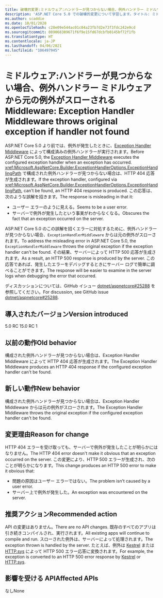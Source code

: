 ```yaml
---
title: 破壊的変更:ミドルウェア:ハンドラーが見つからない場合、例外ハンドラー ミドルウェアから元の例外がスローされる
description: 'ASP.NET Core 5.0 での破壊的変更について学習します。タイトル: ミドルウェア:ハンドラーが見つからない場合、例外ハンドラー ミドルウェアから元の例外がスローされる'
ms.author: scaddie
ms.date: 10/01/2020
ms.openlocfilehash: c28e09e544ac01c04a23fb7d2e73f3fdc242e9cd
ms.sourcegitcommit: 089068389671f6f9e15fd67dcbfb0145bf72f1fb
ms.translationtype: HT
ms.contentlocale: ja-JP
ms.lasthandoff: 04/06/2021
ms.locfileid: "106497945"
---
```

# <a name="middleware-exception-handler-middleware-throws-original-exception-if-handler-not-found"></a><span data-ttu-id="f2276-103">ミドルウェア:ハンドラーが見つからない場合、例外ハンドラー ミドルウェアから元の例外がスローされる</span><span class="sxs-lookup"><span data-stu-id="f2276-103">Middleware: Exception Handler Middleware throws original exception if handler not found</span></span>

<span data-ttu-id="f2276-104">ASP.NET Core 5.0 より前では、例外が発生したときに、[Exception Handler Middleware](xref:Microsoft.AspNetCore.Builder.ExceptionHandlerExtensions.UseExceptionHandler%2A) によって構成済みの例外ハンドラーが実行されます。</span><span class="sxs-lookup"><span data-stu-id="f2276-104">Before ASP.NET Core 5.0, the [Exception Handler Middleware](xref:Microsoft.AspNetCore.Builder.ExceptionHandlerExtensions.UseExceptionHandler%2A) executes the configured exception handler when an exception has occurred.</span></span> <span data-ttu-id="f2276-105"><xref:Microsoft.AspNetCore.Builder.ExceptionHandlerOptions.ExceptionHandlingPath> で構成された例外ハンドラーが見つからない場合は、HTTP 404 応答が生成されます。</span><span class="sxs-lookup"><span data-stu-id="f2276-105">If the exception handler, configured via <xref:Microsoft.AspNetCore.Builder.ExceptionHandlerOptions.ExceptionHandlingPath>, can't be found, an HTTP 404 response is produced.</span></span> <span data-ttu-id="f2276-106">この応答は、次のような誤解を招きます。</span><span class="sxs-lookup"><span data-stu-id="f2276-106">The response is misleading in that it:</span></span>

* <span data-ttu-id="f2276-107">ユーザー エラーのように見える。</span><span class="sxs-lookup"><span data-stu-id="f2276-107">Seems to be a user error.</span></span>
* <span data-ttu-id="f2276-108">サーバーで例外が発生したという事実がわからなくなる。</span><span class="sxs-lookup"><span data-stu-id="f2276-108">Obscures the fact that an exception occurred on the server.</span></span>

<span data-ttu-id="f2276-109">ASP.NET Core 5.0 のこの誤解を招くエラーに対処するために、例外ハンドラーが見つからない場合、`ExceptionHandlerMiddleware` からは元の例外がスローされます。</span><span class="sxs-lookup"><span data-stu-id="f2276-109">To address the misleading error in ASP.NET Core 5.0, the `ExceptionHandlerMiddleware` throws the original exception if the exception handler can't be found.</span></span> <span data-ttu-id="f2276-110">その結果、サーバーによって HTTP 500 応答が生成されます。</span><span class="sxs-lookup"><span data-stu-id="f2276-110">As a result, an HTTP 500 response is produced by the server.</span></span> <span data-ttu-id="f2276-111">この応答であれば、発生したエラーをデバッグするときにサーバー ログで簡単に調べることができます。</span><span class="sxs-lookup"><span data-stu-id="f2276-111">The response will be easier to examine in the server logs when debugging the error that occurred.</span></span>

<span data-ttu-id="f2276-112">ディスカッションについては、GitHub イシュー [dotnet/aspnetcore#25288](https://github.com/dotnet/aspnetcore/issues/25288) を参照してください。</span><span class="sxs-lookup"><span data-stu-id="f2276-112">For discussion, see GitHub issue [dotnet/aspnetcore#25288](https://github.com/dotnet/aspnetcore/issues/25288).</span></span>

## <a name="version-introduced"></a><span data-ttu-id="f2276-113">導入されたバージョン</span><span class="sxs-lookup"><span data-stu-id="f2276-113">Version introduced</span></span>

<span data-ttu-id="f2276-114">5.0 RC 1</span><span class="sxs-lookup"><span data-stu-id="f2276-114">5.0 RC 1</span></span>

## <a name="old-behavior"></a><span data-ttu-id="f2276-115">以前の動作</span><span class="sxs-lookup"><span data-stu-id="f2276-115">Old behavior</span></span>

<span data-ttu-id="f2276-116">構成された例外ハンドラーが見つからない場合は、Exception Handler Middleware によって HTTP 404 応答が生成されます。</span><span class="sxs-lookup"><span data-stu-id="f2276-116">The Exception Handler Middleware produces an HTTP 404 response if the configured exception handler can't be found.</span></span>

## <a name="new-behavior"></a><span data-ttu-id="f2276-117">新しい動作</span><span class="sxs-lookup"><span data-stu-id="f2276-117">New behavior</span></span>

<span data-ttu-id="f2276-118">構成された例外ハンドラーが見つからない場合は、Exception Handler Middleware からは元の例外がスローされます。</span><span class="sxs-lookup"><span data-stu-id="f2276-118">The Exception Handler Middleware throws the original exception if the configured exception handler can't be found.</span></span>

## <a name="reason-for-change"></a><span data-ttu-id="f2276-119">変更理由</span><span class="sxs-lookup"><span data-stu-id="f2276-119">Reason for change</span></span>

<span data-ttu-id="f2276-120">HTTP 404 エラーを受け取っても、サーバーで例外が発生したことが明らかにはなりません。</span><span class="sxs-lookup"><span data-stu-id="f2276-120">The HTTP 404 error doesn't make it obvious that an exception occurred on the server.</span></span> <span data-ttu-id="f2276-121">この変更により、HTTP 500 エラーが生成され、次のことが明らかになります。</span><span class="sxs-lookup"><span data-stu-id="f2276-121">This change produces an HTTP 500 error to make it obvious that:</span></span>

* <span data-ttu-id="f2276-122">問題の原因はユーザー エラーではない。</span><span class="sxs-lookup"><span data-stu-id="f2276-122">The problem isn't caused by a user error.</span></span>
* <span data-ttu-id="f2276-123">サーバー上で例外が発生した。</span><span class="sxs-lookup"><span data-stu-id="f2276-123">An exception was encountered on the server.</span></span>

## <a name="recommended-action"></a><span data-ttu-id="f2276-124">推奨アクション</span><span class="sxs-lookup"><span data-stu-id="f2276-124">Recommended action</span></span>

<span data-ttu-id="f2276-125">API の変更はありません。</span><span class="sxs-lookup"><span data-stu-id="f2276-125">There are no API changes.</span></span> <span data-ttu-id="f2276-126">既存のすべてのアプリは引き続きコンパイルされ、実行されます。</span><span class="sxs-lookup"><span data-stu-id="f2276-126">All existing apps will continue to compile and run.</span></span> <span data-ttu-id="f2276-127">スローされた例外は、サーバーによって処理されます。</span><span class="sxs-lookup"><span data-stu-id="f2276-127">The exception thrown is handled by the server.</span></span> <span data-ttu-id="f2276-128">たとえば、例外は [Kestrel](/aspnet/core/fundamentals/servers/kestrel) または [HTTP.sys](/aspnet/core/fundamentals/servers/httpsys) によって HTTP 500 エラー応答に変換されます。</span><span class="sxs-lookup"><span data-stu-id="f2276-128">For example, the exception is converted to an HTTP 500 error response by [Kestrel](/aspnet/core/fundamentals/servers/kestrel) or [HTTP.sys](/aspnet/core/fundamentals/servers/httpsys).</span></span>

## <a name="affected-apis"></a><span data-ttu-id="f2276-129">影響を受ける API</span><span class="sxs-lookup"><span data-stu-id="f2276-129">Affected APIs</span></span>

<span data-ttu-id="f2276-130">なし</span><span class="sxs-lookup"><span data-stu-id="f2276-130">None</span></span>

<!--

### Category

ASP.NET Core

### Affected APIs

Not detectable via API analysis

-->
